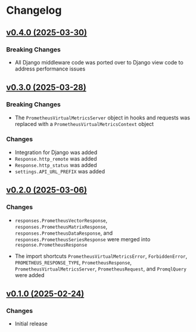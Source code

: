 # Changelog

## [v0.4.0 (2025-03-30)](https://github.com/fscherf/prometheus-virtual-metrics/releases/tag/v0.4.0)

### Breaking Changes

- All Django middleware code was ported over to Django view code to address
  performance issues


## [v0.3.0 (2025-03-28)](https://github.com/fscherf/prometheus-virtual-metrics/releases/tag/v0.3.0)

### Breaking Changes

- The `PrometheusVirtualMetricsServer` object in hooks and requests was
  replaced with a `PrometheusVirtualMetricsContext` object

### Changes
- Integration for Django was added
- `Response.http_remote` was added
- `Response.http_status` was added
- `settings.API_URL_PREFIX` was added


## [v0.2.0 (2025-03-06)](https://github.com/fscherf/prometheus-virtual-metrics/releases/tag/v0.2.0)

### Changes

- `responses.PrometheusVectorResponse`,
  `responses.PrometheusMatrixResponse`,
  `responses.PrometheusDataResponse`, and
  `responses.PrometheusSeriesResponse`
  were merged into `response.PrometheusResponse`

- The import shortcuts
  `PrometheusVirtualMetricsError`,
  `ForbiddenError`,
  `PROMETHEUS_RESPONSE_TYPE`,
  `PrometheusResponse`,
  `PrometheusVirtualMetricsServer`,
  `PrometheusRequest`, and
  `PromqlQuery`
  were added


## [v0.1.0 (2025-02-24)](https://github.com/fscherf/prometheus-virtual-metrics/releases/tag/v0.1.0)

### Changes
- Initial release
